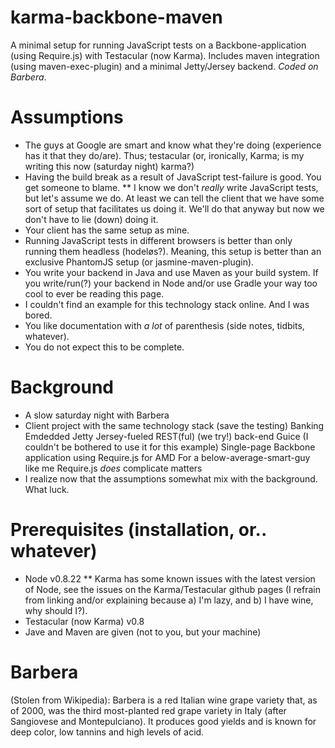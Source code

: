 karma-backbone-maven
====================

A minimal setup for running JavaScript tests on a Backbone-application (using Require.js) with Testacular (now Karma). Includes maven integration (using maven-exec-plugin) and a minimal Jetty/Jersey backend. *Coded on Barbera*.

Assumptions
===========

* The guys at Google are smart and know what they're doing (experience has it that they do/are). Thus; testacular (or, ironically, Karma; is my writing this now (saturday night) karma?)
* Having the build break as a result of JavaScript test-failure is good. You get someone to blame.
** I know we don't _really_ write JavaScript tests, but let's assume we do. At least we can tell the client that we have some sort of setup that facilitates us doing it. We'll do that anyway but now we don't have to lie (down) doing it.
* Your client has the same setup as mine.
* Running JavaScript tests in different browsers is better than only running them headless (hodeløs?). Meaning, this setup is better than an exclusive PhantomJS setup (or jasmine-maven-plugin).
* You write your backend in Java and use Maven as your build system. If you write/run(?) your backend in Node and/or use Gradle your way too cool to ever be reading this page.
* I couldn't find an example for this technology stack online. And I was bored.
* You like documentation with _a lot_ of parenthesis (side notes, tidbits, whatever).
* You do not expect this to be complete.

Background
==========
* A slow saturday night with Barbera
* Client project with the same technology stack (save the testing)
    Banking
    Emdedded Jetty
    Jersey-fueled REST(ful) (we try!) back-end
    Guice (I couldn't be bothered to use it for this example)
    Single-page Backbone application using Require.js for AMD
        For a below-average-smart-guy like me Require.js _does_ complicate matters
* I realize now that the assumptions somewhat mix with the background. What luck.

Prerequisites (installation, or.. whatever)
===========================================

* Node v0.8.22
** Karma has some known issues with the latest version of Node, see the issues on the Karma/Testacular github pages (I refrain from linking and/or explaining because a) I'm lazy, and b) I have wine, why should I?).
* Testacular (now Karma) v0.8
* Jave and Maven are given (not to you, but your machine)

Barbera
=======

(Stolen from Wikipedia): Barbera is a red Italian wine grape variety that, as of 2000, was the third most-planted red grape variety in Italy (after Sangiovese and Montepulciano). It produces good yields and is known for deep color, low tannins and high levels of acid.